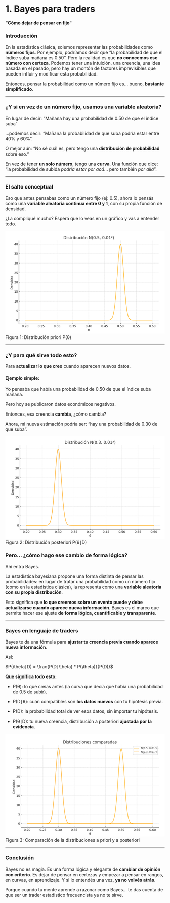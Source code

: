 # 1. Bayes para traders
**"Cómo dejar de pensar en fijo"**

### Introducción

En la estadística clásica, solemos representar las probabilidades como **números fijos**. Por ejemplo, podríamos decir que “la probabilidad de que el índice suba mañana es 0.50”. Pero la realidad es que **no conocemos ese número con certeza**. Podemos tener una intuición, una creencia, una idea basada en el pasado, pero hay un montón de factores imprevisibles que pueden influir y modificar esta probabilidad.

Entonces, pensar la probabilidad como un número fijo es… bueno, **bastante simplificado**.

***

### ¿Y si en vez de un número fijo, usamos una variable aleatoria?

En lugar de decir:
“Mañana hay una probabilidad de 0.50 de que el índice suba”

…podemos decir:
“Mañana la probabilidad de que suba podría estar entre 40% y 60%”.

O mejor aún:
“No sé cuál es, pero tengo una **distribución de probabilidad** sobre eso.”

En vez de tener **un solo número**, tengo una **curva**.
Una función que dice: “la probabilidad de subida _podría estar por acá_… pero también _por allá_”.

***

### El salto conceptual

Eso que antes pensabas como un número fijo (ej: 0.5), ahora lo pensás como una **variable aleatoria continua entre 0 y 1**, con su propia función de densidad.

¿La compliqué mucho?
Esperá que lo veas en un gráfico y vas a entender todo.

![3b7046accefa64e78f116cf78f1afd65.png](./3b7046accefa64e78f116cf78f1afd65.png)
Figura 1: Distribución priori P(θ)

***

### ¿Y para qué sirve todo esto?

Para **actualizar lo que creo** cuando aparecen nuevos datos.

#### Ejemplo simple:

Yo pensaba que había una probabilidad de 0.50 de que el índice suba mañana.

Pero hoy se publicaron datos económicos negativos.

Entonces, esa creencia **cambia**, ¿cómo cambia?

Ahora, mi nueva estimación podría ser: “hay una probabilidad de 0.30 de que suba”.

![ab8a5b5eef7c1ca49dd2f96e21eb01ed.png](./ab8a5b5eef7c1ca49dd2f96e21eb01ed.png)
Figura 2: Distribución posteriori P(θ∣D)

### Pero... ¿cómo hago ese cambio de forma lógica?

Ahí entra Bayes.

La estadística bayesiana propone una forma distinta de pensar las probabilidades: en lugar de tratar una probabilidad como un número fijo (como en la estadística clásica), la representa como una **variable aleatoria con su propia distribución**.

Esto significa que **lo que creemos sobre un evento puede y debe actualizarse cuando aparece nueva información**. Bayes es el marco que permite hacer ese ajuste **de forma lógica, cuantificable y transparente**.

***

### Bayes en lenguaje de traders

Bayes te da una fórmula para **ajustar tu creencia previa cuando aparece nueva información**.

Así:

$P(\theta∣D) = \frac{P(D∣\theta) * P(\theta)}{P(D)}$​

**Que significa todo esto:**

* P(θ): lo que creías antes (la curva que decía que había una probabilidad de 0.5 de subir).

* P(D∣θ): cuán compatibles son **los datos nuevos** con tu hipótesis previa.

* P(D): la probabilidad total de ver esos datos, sin importar tu hipótesis.

* P(θ∣D): tu nueva creencia, distribución a posteriori **ajustada por la evidencia**.

![915838c1e23e79cbe58d780a82955dba.png](./915838c1e23e79cbe58d780a82955dba.png)
Figura 3: Comparación de la distribuciones a priori y a posteriori

***

### Conclusión

Bayes no es magia.
Es una forma lógica y elegante de **cambiar de opinión con criterio**.
Es dejar de pensar en certezas y empezar a pensar en rangos, en curvas, en aprendizaje.
Y si lo entendés una vez, **ya no volvés atrás**.

Porque cuando tu mente aprende a razonar como Bayes…
te das cuenta de que ser un trader estadistico frecuencista ya no te sirve.

